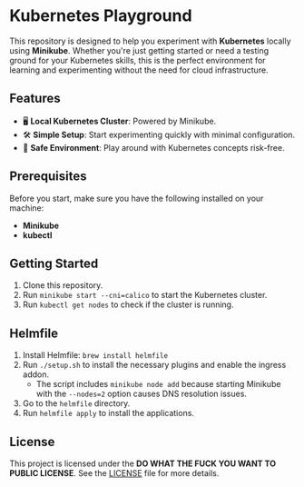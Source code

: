 # Kubernetes Playground


This repository is designed to help you experiment with **Kubernetes** locally using **Minikube**. Whether you're just getting started or need a testing ground for your Kubernetes skills, this is the perfect environment for learning and experimenting without the need for cloud infrastructure.

## Features
- 🖥️ **Local Kubernetes Cluster**: Powered by Minikube.
- 🛠️ **Simple Setup**: Start experimenting quickly with minimal configuration.
- 🧪 **Safe Environment**: Play around with Kubernetes concepts risk-free.

## Prerequisites
Before you start, make sure you have the following installed on your machine:

- **Minikube**
- **kubectl**

## Getting Started

1. Clone this repository.
2. Run `minikube start --cni=calico` to start the Kubernetes cluster.
3. Run `kubectl get nodes` to check if the cluster is running.

## Helmfile

1. Install Helmfile: `brew install helmfile`
2. Run `./setup.sh` to install the necessary plugins and enable the ingress addon.
   - The script includes `minikube node add` because starting Minikube with the `--nodes=2` option causes DNS resolution issues.
3. Go to the `helmfile` directory.
4. Run `helmfile apply` to install the applications.

## License

This project is licensed under the **DO WHAT THE FUCK YOU WANT TO PUBLIC LICENSE**. 
See the [LICENSE](LICENSE) file for more details.
